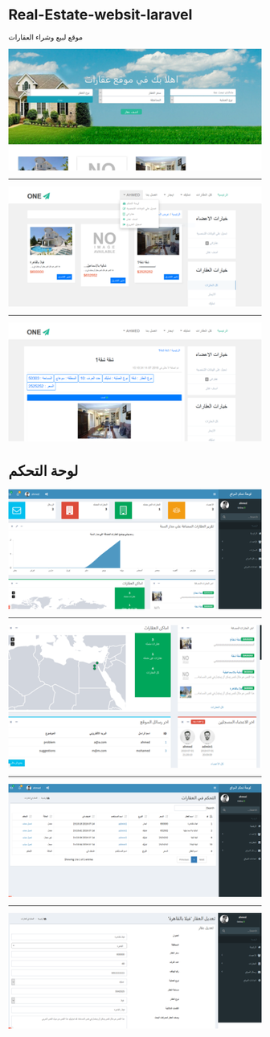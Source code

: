 # Real-Estate-websit-laravel
موقع لبيع وشراء العقارات

![Test Image 1](https://github.com/ahmedesa/images/blob/master/images/RealState_1.png)
 ------------- ------------- ------------- ------------- ------------- ------------- -------------
![Test Image 1](https://github.com/ahmedesa/images/blob/master/imges/RealState_2.png)
 ------------- ------------- ------------- ------------- ------------- ------------- -------------
![Test Image 1](https://github.com/ahmedesa/images/blob/master/imges/RealState_3.png)

# لوحة التحكم 
![Test Image 1](https://github.com/ahmedesa/images/blob/master/imges/RealState_4.png)
 ------------- ------------- ------------- ------------- ------------- ------------- -------------

![Test Image 1](https://github.com/ahmedesa/images/blob/master/imges/RealState_5.png)
 ------------- ------------- ------------- ------------- ------------- ------------- -------------

![Test Image 1](https://github.com/ahmedesa/images/blob/master/imges/RealState_6.png)
 ------------- ------------- ------------- ------------- ------------- ------------- -------------

![Test Image 1](https://github.com/ahmedesa/images/blob/master/imges/RealState_7.png)




